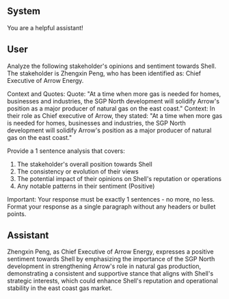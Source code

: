 ## System

You are a helpful assistant!

## User


Analyze the following stakeholder's opinions and sentiment towards Shell. The stakeholder is Zhengxin Peng, who has been identified as: Chief Executive of Arrow Energy.

Context and Quotes:
Quote: "At a time when more gas is needed for homes, businesses and industries, the SGP North development will solidify Arrow's position as a major producer of natural gas on the east coast."
Context: In their role as Chief executive of Arrow, they stated: "At a time when more gas is needed for homes, businesses and industries, the SGP North development will solidify Arrow's position as a major producer of natural gas on the east coast."

Provide a 1 sentence analysis that covers:
1. The stakeholder's overall position towards Shell
2. The consistency or evolution of their views
3. The potential impact of their opinions on Shell's reputation or operations
4. Any notable patterns in their sentiment (Positive)

Important: Your response must be exactly 1 sentences - no more, no less.
Format your response as a single paragraph without any headers or bullet points.


## Assistant

Zhengxin Peng, as Chief Executive of Arrow Energy, expresses a positive sentiment towards Shell by emphasizing the importance of the SGP North development in strengthening Arrow's role in natural gas production, demonstrating a consistent and supportive stance that aligns with Shell's strategic interests, which could enhance Shell's reputation and operational stability in the east coast gas market.

